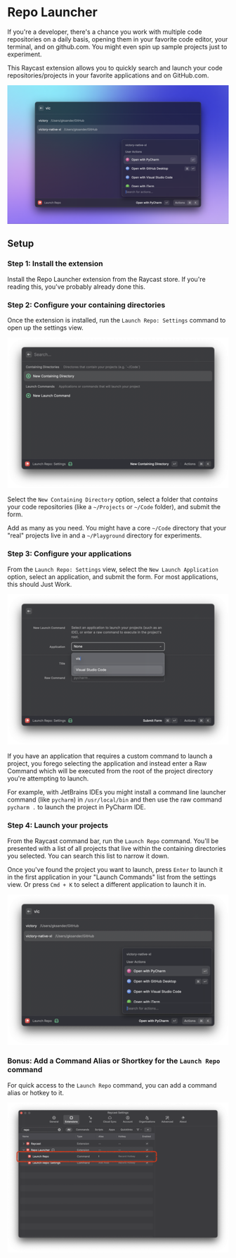 # Repo Launcher

If you're a developer, there's a chance you work with multiple code repositories on a daily basis, opening them in your favorite code editor, your terminal, and on github.com. You might even spin up sample projects just to experiment.

This Raycast extension allows you to quickly search and launch your code repositories/projects in your favorite applications and on GitHub.com.

![Repo Launcher Example](./media/repo-launcher-1.png)

## Setup

### Step 1: Install the extension

Install the Repo Launcher extension from the Raycast store. If you're reading this, you've probably already done this.

### Step 2: Configure your containing directories

Once the extension is installed, run the `Launch Repo: Settings` command to open up the settings view.

![Example of the settings view and selecting the "New Containing Directory" option](./media/new-containing-dir.png)

Select the `New Containing Directory` option, select a folder that *contains* your code repositories (like a `~/Projects` or `~/Code` folder), and submit the form.

Add as many as you need. You might have a core `~/Code` directory that your "real" projects live in and a `~/Playground` directory for experiments.

### Step 3: Configure your applications

From the `Launch Repo: Settings` view, select the `New Launch Application` option, select an application, and submit the form. For most applications, this should Just Work.

![Example of the settings view and selecting the "New Launch Command" option](./media/new-launch-command.png)

If you have an application that requires a custom command to launch a project, you forego selecting the application and instead enter a Raw Command which will be executed from the root of the project directory you're attempting to launch.

For example, with JetBrains IDEs you might install a command line launcher command (like `pycharm`) in `/usr/local/bin` and then use the raw command `pycharm .` to launch the project in PyCharm IDE.

### Step 4: Launch your projects

From the Raycast command bar, run the `Launch Repo` command. You'll be presented with a list of all projects that live within the containing directories you selected. You can search this list to narrow it down.

Once you've found the project you want to launch, press `Enter` to launch it in the first application in your "Launch Commands" list from the settings view. Or press `Cmd + K` to select a different application to launch it in.

![Repo Launcher Example](./media/launch-project-options.png)

### Bonus: Add a Command Alias or Shortkey for the `Launch Repo` command

For quick access to the `Launch Repo` command, you can add a command alias or hotkey to it. 

![Example of configuring an alias or hotkey](./media/configure-alias.png)